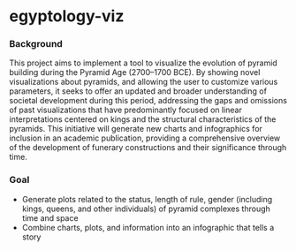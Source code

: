 # egyptology-viz
### Background
This project aims to implement a tool to visualize the evolution of pyramid building during the Pyramid Age (2700–1700 BCE). By showing novel visualizations about pyramids, and allowing the user to customize various parameters, it seeks to offer an updated and broader understanding of societal development during this period, addressing the gaps and omissions of past visualizations that have predominantly focused on linear interpretations centered on kings and the structural characteristics of the pyramids. This initiative will generate new charts and infographics for inclusion in an academic publication, providing a comprehensive overview of the development of funerary constructions and their significance through time. 

### Goal
- Generate plots related to the status, length of rule, gender (including kings, queens, and other individuals) of pyramid complexes through time and space
- Combine charts, plots, and information into an infographic that tells a story
